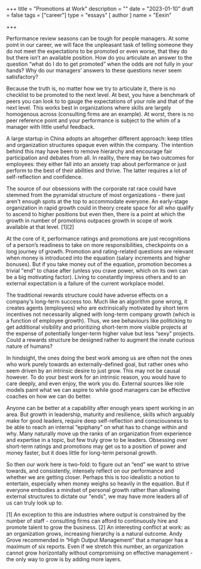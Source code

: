 +++
title = "Promotions at Work"
description = ""
date = "2023-01-10"
draft = false
tags = ["career"]
type = "essays"
[ author ]
  name = "Eexin"

+++

Performance review seasons can be tough for people managers. At some point in our career, we will face the unpleasant task of telling someone they do not meet the expectations to be promoted or even worse, that they do but there isn’t an available position. How do you articulate an answer to the question “what do I do to get promoted” when the odds are not fully in your hands? Why do our managers’ answers to these questions never seem satisfactory?

Because the truth is, no matter how we try to articulate it, there is no checklist to be promoted to the next level. At best, you have a benchmark of peers you can look to to gauge the expectations of your role and that of the next level. This works best in organizations where skills are largely homogenous across (consulting firms are an example). At worst, there is no peer reference point and your performance is subject to the whim of a manager with little useful feedback.  

A large startup in China adopts an altogether different approach: keep titles and organization structures opaque even within the company. The intention behind this may have been to remove hierarchy and encourage fair participation and debates from all. In reality, there may be two outcomes for employees: they either fall into an anxiety trap about performance or just perform to the best of their abilities and thrive. The latter requires a lot of self-reflection and confidence.

The source of our obsessions with the corporate rat race could have stemmed from the pyramidal structure of most organizations - there just aren't enough spots at the top to accommodate everyone. An early-stage organization in rapid growth could in theory create space for all who qualify to ascend to higher positions but even then, there is a point at which the growth in number of promotions outpaces growth in scope of work available at that level. [1][2]

At the core of it, performance ratings and promotions are just recognitions of a person’s readiness to take on more responsibilities, checkpoints on a long journey of growth. Promotion and rating-related questions are relevant when money is introduced into the equation (salary increments and higher bonuses). But if you take money out of the equation, promotion becomes a trivial "end" to chase after (unless you crave power, which on its own can be a big motivating factor). Living to constantly impress others and to an external expectation is a failure of the current workplace model. 

The traditional rewards structure could have adverse effects on a company's long-term success too. Much like an algorithm gone wrong, it creates agents (employees) who are extrinsically motivated by short term incentives not necessarily aligned with long-term company growth (which is a function of employee growth). Thus, we see behaviours like politicking to get additional visibility and prioritizing short-term more visible projects at the expense of potentially longer-term higher value but less “sexy” projects. Could a rewards structure be designed rather to augment the innate curious nature of humans? 

In hindsight, the ones doing the best work among us are often not the ones who work purely towards an externally-defined goal, but rather ones who seem driven by an intrinsic desire to just grow. This may not be causal however. To do your best work for an intrinsic reason, you would have to care deeply, and even enjoy, the work you do. External sources like role models paint what we can aspire to while good managers can be effective coaches on how we can do better. 

Anyone can be better at a capability after enough years spent working in an area. But growth in leadership, maturity and resilience, skills which arguably make for good leaders, require deep self-reflection and consciousness to be able to reach an internal “epiphany” on what has to change within and why. Many naturally move up the ranks of an organization from experience and expertise in a topic, but few truly grow to be leaders. Obsessing over short-term ratings and promotions may get us to a position of power and money faster, but it does little for long-term personal growth. 

So then our work here is two-fold: to figure out an “end” we want to strive towards, and consistently, intensely reflect on our performance and whether we are getting closer. Perhaps this is too idealistic a notion to entertain, especially when money weighs so heavily in the equation. But if everyone embodies a mindset of personal growth rather than allowing external structures to dictate our "ends", we may have more leaders all of us can truly look up to. 


[1] An exception to this are industries where output is constrained by the number of staff - consulting firms can afford to continuously hire and promote talent to grow the business. 
[2] An interesting conflict at work: as an organization grows, increasing hierarchy is a natural outcome. Andy Grove recommended in “High Output Management” that a manager has a maximum of six reports. Even if we stretch this number, an organization cannot grow horizontally without compromising on effective management - the only way to grow is by adding more layers.

